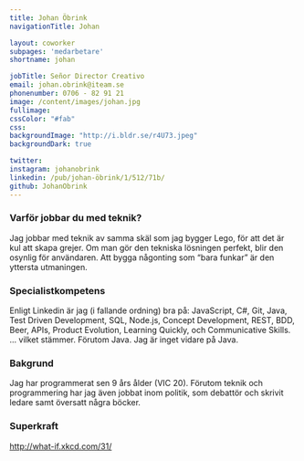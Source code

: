 ```yaml
---
title: Johan Öbrink
navigationTitle: Johan

layout: coworker
subpages: 'medarbetare'
shortname: johan

jobTitle: Señor Director Creativo
email: johan.obrink@iteam.se
phonenumber: 0706 - 82 91 21
image: /content/images/johan.jpg
fullimage:
cssColor: "#fab"
css:
backgroundImage: "http://i.bldr.se/r4U73.jpeg"
backgroundDark: true

twitter:
instagram: johanobrink
linkedin: /pub/johan-öbrink/1/512/71b/
github: JohanObrink
---
```


### Varför jobbar du med teknik?
Jag jobbar med teknik av samma skäl som jag bygger Lego, för att det är kul att skapa grejer.
Om man gör den tekniska lösningen perfekt, blir den osynlig för användaren. Att bygga någonting som “bara funkar” är den yttersta utmaningen.

### Specialistkompetens
Enligt Linkedin är jag (i fallande ordning) bra på: JavaScript, C#, Git, Java, Test Driven Development, SQL, Node.js, Concept Development, REST, BDD, Beer, APIs, Product Evolution, Learning Quickly, och Communicative Skills.
... vilket stämmer. Förutom Java. Jag är inget vidare på Java.

### Bakgrund
Jag har programmerat sen 9 års ålder (VIC 20). Förutom teknik och programmering har jag även jobbat inom politik, som debattör och skrivit ledare samt översatt några böcker.

### Superkraft
http://what-if.xkcd.com/31/